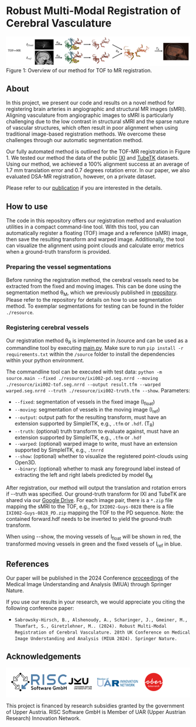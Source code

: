 # Robust Multi-Modal Registration of Cerebral Vasculature
![overview.png](resource%2Foverview.png)
Figure 1: Overview of our  method for TOF to MR registration.

## About

In this project, we present our code and results on a novel method for registering brain arteries in angiographic and structural MR images (sMRI). Aligning vasculature from angiographic images to sMRI is particularly challenging due to the low contrast in structural sMRI and the sparse nature of vascular structures, which often result in poor alignment when using traditional image-based registration methods. We overcome these challenges through our automatic segmentation method.

Our fully automated method is outlined for the TOF-MR registration in Figure 1. 
We tested our method the data of the public [IXI](https://brain-development.org/ixi-dataset/) and [TubeTK](https://public.kitware.com/Wiki/TubeTK/Data) datasets.
Using our method, we achieved a 100% alignment success at an average of 1.7 mm translation error and 0.7 degrees rotation error.
In our paper, we also evaluated DSA-MR registration, however, on a private dataset.

Please refer to our [publication](#References) if you are interested in the details.

## How to use

The code in this repository offers our registration method and evaluation utilities in a compact command-line tool. With this tool, you can automatically register a floating (TOF) image and a reference (sMRI) image, then save the resulting transform and warped image. Additionally, the tool can visualize the alignment using point clouds and calculate error metrics when a ground-truth transform is provided.


### Preparing the vessel segmentations

Before running the registration method, the cerebral vessels need to be extracted from the fixed and moving images. This can be done using the segmentation method &#952;<sub>M</sub>, which we previously published in [repository](https://github.com/risc-mi/cerebral-artery-annotation). Please refer to the repository for details on how to use segmentation method. To exemplar segmentations for testing can be found in the folder `./resource`.

### Registering cerebral vessels

Our registration method &#952;<sub>R</sub> is implemented in /source and can be used as a commandline tool by executing 
[main.py](source%2Fmain.py). Make sure to run ```pip install -r requirements.txt``` within the `/source` folder to install the dependencies within your python environment.

The commandline tool can be executed with test data: ```python -m source.main --fixed ./resource/ixi002-pd.seg.nrrd --moving ./resource/ixi002-tof.seg.nrrd --output result.tfm --warped warped.seg.nrrd --truth ./resource/ixi002-truth.tfm --show```. Parameters:
* `--fixed`: segmentation of vessels in the fixed image (I<sub>float</sub>)
* `--moving`: segmentation of vessels in the moving image (I<sub>ref</sub>)
* `--output`: output path for the resulting transform, must have an extension supported by SimpleITK, e.g., `.tfm` or `.hdf`. (T<sub>R</sub>)
* `--truth`: (optional) truth transform to evaluate against, must have an extension supported by SimpleITK, e.g., `.tfm` or `.hdf`
* `--warped`: (optional) warped image to write, must have an extension supported by SimpleITK, e.g., `.tnrrd`
* `--show`: (optional) whether to visualize the registered point-clouds using Open3D.
* `--binary`: (optional) whether to mask any foreground label instead of extracting the left and right labels predicted by model &#952;<sub>M</sub>

After registration, our method will output the translation and rotation errors if --truth was specified.
Our ground-truth transform for IXI and TubeTK are shared via our [Google Drive](https://drive.google.com/open?id=1QKeT1asXAswLx67GKCcpGCGba-hXU1Vv&usp=drive_fs). For each image pair, there is a `*.zip` file mapping the sMRI to the TOF, e.g., for `IXI002-Guys-0828` there is a file `IXI002-Guys-0828_PD.zip` mapping the TOF to the PD sequence. Note: the contained forward.hdf needs to be inverted to yield the ground-truth transform.

When using --show, the moving vessels of I<sub>float</sub> will be shown in red, the transformed moving vessels in green and the fixed vessels of I<sub>ref</sub> in blue.

## References

Our paper will be published in the 2024 Conference [proceedings](https://link.springer.com/conference/miua) of the Medical Image Understanding and Analysis (MIUA) through Springer Nature.

If you use our results in your research, we would appreciate you citing the following conference paper:

* `Sabrowsky-Hirsch, B., Alshenoudy, A., Scharinger, J., Gmeiner, M., Thumfart, S., Giretzlehner, M.. (2024). Robust Multi-Modal Registration of Cerebral Vasculature. 28th UK Conference on Medical Image Understanding
and Analysis (MIUA 2024). Springer Nature.`

## Acknowledgements

<div style="background-color:white;padding: 1em">
<img src="../assets/risc.svg" height="50px"  />
<img src="../assets/grants.svg" height="50px"  />
</div>

This project is financed by research subsidies granted by the government of Upper Austria. RISC Software GmbH is Member of UAR (Upper Austrian Research) Innovation Network.
